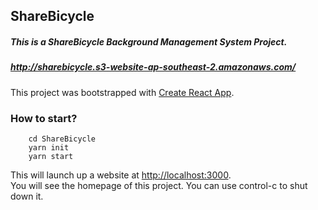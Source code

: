 ## ShareBicycle  
##### This is a ShareBicycle Background Management System Project.
##### http://sharebicycle.s3-website-ap-southeast-2.amazonaws.com/

This project was bootstrapped with [Create React App](https://github.com/facebook/create-react-app).

### How to start?

```
    cd ShareBicycle
    yarn init
    yarn start
```
This will launch up a website at [http://localhost:3000](http://localhost:3000).   
You will see the homepage of this project. You can use control-c to shut down it.


